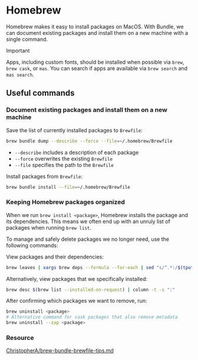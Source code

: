 # Homebrew

Homebrew makes it easy to install packages on MacOS. With Bundle, we can document
existing packages and install them on a new machine with a single command.

> [!IMPORTANT]
> Apps, including custom fonts, should be installed when possible via `brew`,
> `brew cask`, or `mas`. You can search if apps are available via `brew search`
> and `mas search`.

## Useful commands

### Document existing packages and install them on a new machine

Save the list of currently installed packages to `Brewfile`:

```bash
brew bundle dump --describe --force --file=~/.homebrew/Brewfile
```

- `--describe` includes a description of each package
- `--force` overwrites the existing `Brewfile`
- `--file` specifies the path to the `Brewfile`

Install packages from `Brewfile`:

```bash
brew bundle install --file=~/.homebrew/Brewfile
```

### Keeping Homebrew packages organized

When we run `brew install <package>`, Homebrew installs the package and its dependencies.
This means we often end up with an unruly list of packages when running `brew list`.

To manage and safely delete packages we no longer need, use the following commands:

View packages and their dependencies:

```bash
brew leaves | xargs brew deps --formula --for-each | sed "s/^.*:/$(tput setaf 4)&$(tput sgr0)/"
```

Alternatively, view packages that we specifically installed:

```bash
brew desc $(brew list --installed-on-request) | column -t -s ":"
```

After confirming which packages we want to remove, run:

```bash
brew uninstall <package>
# Alternative command for cask packages that also remove metadata
brew uninstall --zap <package>
```

### Resource

[ChristopherA/brew-bundle-brewfile-tips.md](https://gist.github.com/ChristopherA/a579274536aab36ea9966f301ff14f3f)
